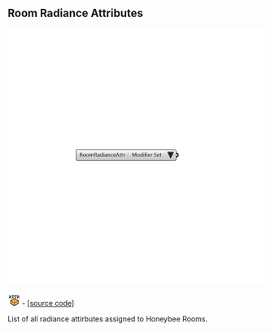 ## Room Radiance Attributes

![](../../images/components/Room_Radiance_Attributes.png)

![](../../images/icons/Room_Radiance_Attributes.png) - [[source code]](https://github.com/ladybug-tools/honeybee-grasshopper-radiance/blob/master/honeybee_grasshopper_radiance/src//HB%20Room%20Radiance%20Attributes.py)


List of all radiance attirbutes assigned to Honeybee Rooms. 